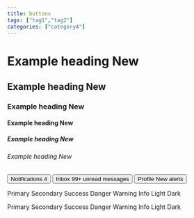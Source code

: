 ```yaml
---
title: buttons
tags: ["tag1","tag2"]
categories: ["category4"]
---
```


<h1>Example heading <span class="badge bg-secondary">New</span></h1>
<h2>Example heading <span class="badge bg-secondary">New</span></h2>
<h3>Example heading <span class="badge bg-secondary">New</span></h3>
<h4>Example heading <span class="badge bg-secondary">New</span></h4>
<h5>Example heading <span class="badge bg-secondary">New</span></h5>
<h6>Example heading <span class="badge bg-secondary">New</span></h6>

<button type="button" class="btn btn-primary">
  Notifications <span class="badge text-bg-secondary">4</span>
</button>

<button type="button" class="btn btn-primary position-relative">
  Inbox
  <span class="position-absolute top-0 start-100 translate-middle badge rounded-pill bg-danger">
    99+
    <span class="visually-hidden">unread messages</span>
  </span>
</button>

<button type="button" class="btn btn-primary position-relative">
  Profile
  <span class="position-absolute top-0 start-100 translate-middle p-2 bg-danger border border-light rounded-circle">
    <span class="visually-hidden">New alerts</span>
  </span>
</button>


<span class="badge text-bg-primary">Primary</span>
<span class="badge text-bg-secondary">Secondary</span>
<span class="badge text-bg-success">Success</span>
<span class="badge text-bg-danger">Danger</span>
<span class="badge text-bg-warning">Warning</span>
<span class="badge text-bg-info">Info</span>
<span class="badge text-bg-light">Light</span>
<span class="badge text-bg-dark">Dark</span>

<span class="badge rounded-pill text-bg-primary">Primary</span>
<span class="badge rounded-pill text-bg-secondary">Secondary</span>
<span class="badge rounded-pill text-bg-success">Success</span>
<span class="badge rounded-pill text-bg-danger">Danger</span>
<span class="badge rounded-pill text-bg-warning">Warning</span>
<span class="badge rounded-pill text-bg-info">Info</span>
<span class="badge rounded-pill text-bg-light">Light</span>
<span class="badge rounded-pill text-bg-dark">Dark</span>
